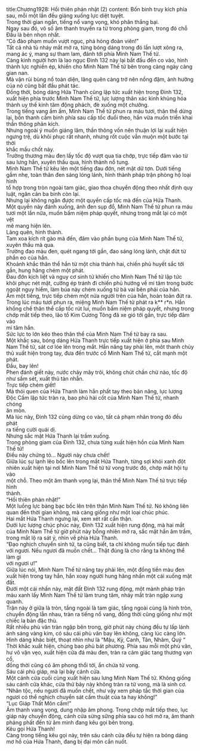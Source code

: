 title:Chương1928: Hồi thiên phản nhật (2)
content:
Bốn binh truy kích phía sau, mỗi một lần đều giáng xuống lực diệt tuyệt.<br>Trong thời gian ngắn, tiếng nổ vang vọng, khó phân thắng bại.<br>Ngay sau đó, vô số âm thanh truyền ra từ trong phòng giam, trong đó chỗ<br>Đầu là bén nhọn nhất.<br>“Có đào phạm muốn vượt ngục, phá hỏng đoàn viên!”<br>Tất cả nhà tù nháy mắt mở ra, từng bóng dáng trong đó lần lượt xông ra,<br>mang ác ý, mang sự tham lam, đánh tới phía Minh Nam Thế tử.<br>Càng kinh người hơn là lao ngục Đinh 132 này lại bắt đầu đến co vào, hình<br>thành lực nghiền ép, khiến cho Minh Nam Thế tử bên trong càng ngày càng<br>gian nan.<br>Mà vận rủi bùng nổ toàn diện, lãng quên càng trở nên nồng đậm, ảnh hưởng<br>của nó cũng bắt đầu phát tác.<br>Đồng thời, bóng dáng Hứa Thanh cũng lập tức xuất hiện trong Đinh 132,<br>xuất hiện phía trước Minh Nam Thế tử, lực lượng thân xác kinh khủng hóa<br>thành uy thế kinh tâm động phách, đè xuống một chưởng.<br>Trong tiếng vang ầm ầm, Minh Nam Thế tử phun ra máu tươi, thân thể dừng<br>lại, bốn thanh cấm binh phía sau cấp tốc đuổi theo, hắn vừa muốn triển khai<br>thần thông phản kích.<br>Nhưng ngoài ý muốn giáng lâm, thần thông vốn nên thuận lợi lại xuất hiện<br>ngưng trệ, dù khôi phục rất nhanh, nhưng rốt cuộc vẫn muộn một bước tại thời<br>khắc mấu chốt này.<br>Trường thương màu đen lấy tốc độ vượt qua tia chớp, trực tiếp đâm vào từ<br>sau lưng hắn, xuyên thấu qua, hình thành nổ tung.<br>Minh Nam Thế tử kêu lên một tiếng đau đớn, nét mặt dữ tợn. Dưới tiếng<br>gầm nhẹ, toàn thân đen sáng lóng lánh, hình thành pháp trận phòng hộ loại hình<br>tổ hợp trong tròn ngoài tam giác, giao thoa chuyển động theo nhất định quy<br>luật, ngăn cản ba binh còn lại.<br>Nhưng lại không ngăn được một quyền cấp tốc mà đến của Hứa Thanh.<br>Một quyền này đánh xuống, ánh đen sụp đổ, Minh Nam Thế tử phun ra máu<br>tươi một lần nữa, muốn bấm niệm pháp quyết, nhưng trong mắt lại có một vệt<br>mê mang hiện lên.<br>Lãng quên, hình thành.<br>Tam xoa kích rít gào mà đến, đâm vào phần bụng của Minh Nam Thế tử,<br>xuyên thấu mà qua.<br>Trường đao màu đen, quét ngang tới gần, đao sáng lóng lánh, chặt đứt từ<br>phần eo của hắn.<br>Khoảnh khắc thân thể hắn từ một chia thành hai, chiến phủ huyết sắc tới<br>gần, hung hăng chém một phát.<br>Đau đớn kịch liệt và nguy cơ sinh tử khiến cho Minh Nam Thế tử lập tức<br>khôi phục nét mặt, cưỡng ép tránh đi chiến phủ hướng về mi tâm trong bước<br>ngoặt nguy hiểm, làm búa này chém xuống từ bả vai bên phải của hắn.<br>Ầm một tiếng, trực tiếp chém một nửa người trên của hắn, hoàn toàn đứt ra.<br>Trong lúc máu tươi phun ra, miệng Minh Nam Thế tử phát ra k** r*n. Hắn<br>khống chế thân thể cấp tốc rút lui, muốn bấm niệm pháp quyết, nhưng trong<br>chớp mắt tiếp theo, lão tổ Kim Cương Tông đã xe gió tới gần, trực tiếp đâm vào<br>mi tâm hắn.<br>Sức lực to lớn kéo theo thân thể của Minh Nam Thế tử bay ra sau.<br>Một khắc sau, bóng dáng Hứa Thanh trực tiếp xuất hiện ở phía sau Minh<br>Nam Thế tử, sát cơ lóe lên trong mắt. Hắn nâng tay phải lên, môt thanh chủy<br>thủ xuất hiện trong tay, đưa đến trước cổ Minh Nam Thế tử, cắt mạnh một phát.<br>Đầu, bay lên!<br>Phen đánh giết này, nước chảy mây trôi, không chút chần chừ nào, tốc độ<br>như sấm sét, xuất thủ tàn nhẫn.<br>Trực tiếp chém giết!<br>Mà thói quen của Hứa Thanh làm hắn phất tay theo bản năng, lực lượng<br>Độc Cấm lập tức tràn ra, bao phủ hài cốt của Minh Nam Thế tử, nhanh chóng<br>ăn mòn.<br>Mà lúc này, Đinh 132 cũng dừng co vào, tất cả phạm nhân trong đó đều phát<br>ra tiếng cười quái dị.<br>Nhưng sắc mặt Hứa Thanh lại trầm xuống.<br>Trong phòng giam của Đinh 132, chưa từng xuất hiện hồn của Minh Nam<br>Thế tử!<br>Điều này chứng tỏ... Người này chưa chết!<br>Giữa lúc sự lạnh lẽo bốc lên trong mắt Hứa Thanh, từng sợi khói xanh đột<br>nhiên xuất hiện tại nơi Minh Nam Thế tử tử vong trước đó, chớp mắt hội tụ vào<br>một chỗ. Theo một âm thanh vọng lại, thân thể Minh Nam Thế tử trực tiếp hình<br>thành.<br>“Hồi thiên phản nhật!”<br>Một luồng lực bàng bạc bốc lên trên thân Minh Nam Thế tử. Nó không liên<br>quan đến thời gian không, mà càng giống như một loại chúc phúc.<br>Hai mắt Hứa Thanh ngưng lại, xem xét rất cẩn thận.<br>Dưới lực lượng chúc phúc này, Đinh 132 xuất hiện rung động, mà hai mắt<br>của Minh Nam Thế tử giờ phút này bỗng nhiên mở ra, sắc mặt hắn âm trầm,<br>trong mắt lộ ra sát ý, nhìn về phía Hứa Thanh.<br>“Đạo nghịch chuyển sinh tử, ta cũng biết, ta chỉ không muốn tiếp tục đánh<br>với ngươi. Nếu ngươi đã muốn chết... Thật đúng là cho rằng ta không thể làm gì<br>với ngươi ư!”<br>Giữa lúc nói, Minh Nam Thế tử nâng tay phải lên, một đồng tiền màu đen<br>xuất hiện trong tay hắn, hắn xoay người hung hăng nhấn một cái xuống mặt đất.<br>Đưới một cái nhấn này, mặt đất Đinh 132 rung động, một mảnh pháp trận<br>màu xanh lấy Minh Nam Thế tử làm trung tâm, nháy mắt tràn ngập xung quanh.<br>Trận này ở giữa là tròn, tầng ngoài là tam giác, tầng ngoài cùng là hình tròn,<br>chuyển động lẫn nhau, tràn ra tiếng nổ vang, đồng thời cũng giống như một<br>chiếc la bàn đặc thù.<br>Rất nhiều phù văn tràn ngập bên trong, giờ phút này chúng đều tự lấp lánh<br>ánh sáng vàng kim, có sáu cái phù văn bay lên không, càng lúc càng lớn.<br>Hình dáng khác biệt, thoạt nhìn như là “Mậu, Kỷ, Canh, Tân, Nhâm, Quý “<br>Thời khắc xuất hiện, chúng bao phủ bát phương. Phía sau mỗi một phù văn,<br>hư vô vặn vẹo, xuất hiện cửa đá màu đen, tràn ra cảm giác tang thương vạn cổ,<br>đồng thời cũng có âm phong thổi tới, ẩn chứa tử vong.<br>Sáu cái phù giáp, mà lại bảy cánh cửa.<br>Một cánh cửa cuối cùng xuất hiện sau lưng Minh Nam Thế tử. Không giống<br>sáu cánh cửa khác, cửa thứ bảy này không tràn ra tử vong, mà là sinh cơ.<br>“Nhân tộc, nếu ngươi đã muốn chết, như vậy xem pháp tắc thời gian của<br>ngươi có thể nghịch chuyển sát cấm thuật của ta hay không!”<br>“Lục Giáp Thất Môn cấm!”<br>Âm thanh vang vọng, dung nhập âm phong. Trong chớp mắt tiếp theo, lục<br>giáp này chuyển động, cánh cửa sừng sững phía sau có hơi mở ra, âm thanh<br>phảng phất đến từ âm minh đang kêu gọi bên trong.<br>Kêu gọi Hứa Thanh!<br>Càng trong tiếng kêu gọi này, trên sáu cánh cửa đều tự hiện ra bóng dáng<br>mơ hồ của Hứa Thanh, đang bị đại môn cắn nuốt.